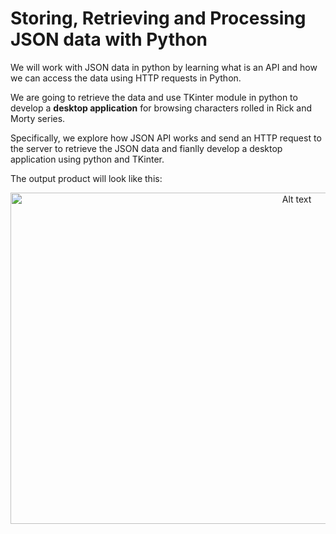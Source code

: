 # Storing, Retrieving and Processing JSON data with Python

We will work with JSON data in python by learning what is an API and how we can access the data using HTTP requests in Python. 

We are going to retrieve the data and use TKinter module in python to develop a **desktop application** for browsing characters rolled in Rick and Morty series. 

Specifically, we explore how JSON API works and send an HTTP request to the server to retrieve the JSON data and fianlly develop a desktop application using python and TKinter.

The output product will look like this: 
<p align="center">
  <img title="Application" alt="Alt text" src="app.png" width="900" height="530">
